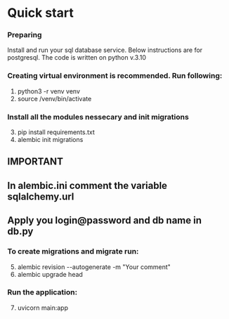 # Quick start

### Preparing
Install and run your sql database service. Below instructions are for postgresql.
The code is written on python v.3.10

### Creating virtual environment is recommended. Run following:
1. python3 -r venv venv
2. source /venv/bin/activate

### Install all the modules nessecary and init migrations
3. pip install requirements.txt
4. alembic init migrations

## IMPORTANT
## In alembic.ini comment the variable sqlalchemy.url
## Apply you login@password and db name in db.py

### To create migrations and migrate run:
5. alembic revision --autogenerate -m "Your comment"
6. alembic upgrade head

### Run the application:
7. uvicorn main:app


